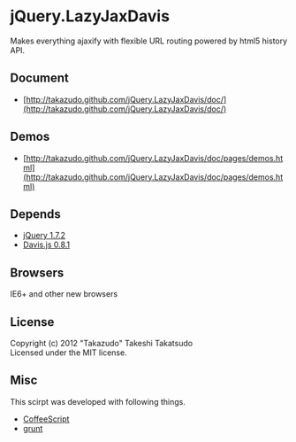 # jQuery.LazyJaxDavis

Makes everything ajaxify with flexible URL routing powered by html5 history API.

## Document

* [http://takazudo.github.com/jQuery.LazyJaxDavis/doc/](http://takazudo.github.com/jQuery.LazyJaxDavis/doc/)

## Demos

* [http://takazudo.github.com/jQuery.LazyJaxDavis/doc/pages/demos.html](http://takazudo.github.com/jQuery.LazyJaxDavis/doc/pages/demos.html)

## Depends

* [jQuery 1.7.2](http://jquery.com/)
* [Davis.js 0.8.1](http://davisjs.com/)

## Browsers

IE6+ and other new browsers

## License

Copyright (c) 2012 "Takazudo" Takeshi Takatsudo  
Licensed under the MIT license.

## Misc

This scirpt was developed with following things.  

 * [CoffeeScript][coffeescript]
 * [grunt][grunt]

[coffeescript]: http://coffeescript.org/ "CoffeeScript"
[grunt]: https://github.com/cowboy/grunt "grunt"
